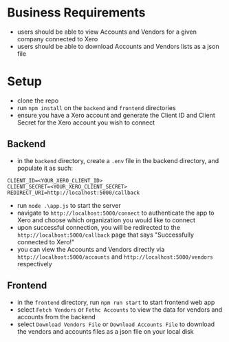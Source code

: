 # Business Requirements
- users should be able to view Accounts and Vendors for a given company connected to Xero
- users should be able to download Accounts and Vendors lists as a json file

# Setup
- clone the repo
- run `npm install` on the `backend` and `frontend` directories
- ensure you have a Xero account and generate the Client ID and Client Secret for the Xero account you wish to connect
  
## Backend
- in the `backend` directory, create a `.env` file in the backend directory, and populate it as such:

```
CLIENT_ID=<YOUR_XERO_CLIENT_ID>
CLIENT_SECRET=<YOUR_XERO_CLIENT_SECRET>
REDIRECT_URI=http://localhost:5000/callback
```

- run `node .\app.js` to start the server
- navigate to `http://localhost:5000/connect` to authenticate the app to Xero and choose which organization you would like to connect
- upon successful connection, you will be redirected to the `http://localhost:5000/callback` page that says "Successfully connected to Xero!"
- you can view the Accounts and Vendors directly via `http://localhost:5000/accounts` and `http://localhost:5000/vendors` respectively

## Frontend
- in the `frontend` directory, run `npm run start` to start frontend web app
- select `Fetch Vendors` or `Fethc Accounts` to view the data for vendors and accounts from the backend
- select `Download Vendors File` or `Download Accounts File` to download the vendors and accounts files as a json file on your local disk
